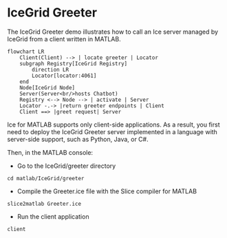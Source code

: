 # IceGrid Greeter

The IceGrid Greeter demo illustrates how to call an Ice server managed by IceGrid from a client written in MATLAB.

```mermaid
flowchart LR
    Client(Client) --> | locate greeter | Locator
    subgraph Registry[IceGrid Registry]
        direction LR
        Locator[locator:4061]
    end
    Node[IceGrid Node]
    Server(Server<br/>hosts Chatbot)
    Registry <--> Node --> | activate | Server
    Locator -.-> |return greeter endpoints | Client
    Client ==> |greet request| Server
```

Ice for MATLAB supports only client-side applications. As a result, you first need to deploy the IceGrid Greeter
server implemented in a language with server-side support, such as Python, Java, or C#.

Then, in the MATLAB console:

- Go to the IceGrid/greeter directory

```shell
cd matlab/IceGrid/greeter
```

- Compile the Greeter.ice file with the Slice compiler for MATLAB

```shell
slice2matlab Greeter.ice
```

- Run the client application

```shell
client
```
